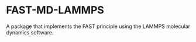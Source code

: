 # FAST-MD-LAMMPS
A package that implements the FAST principle using the LAMMPS molecular dynamics software.
